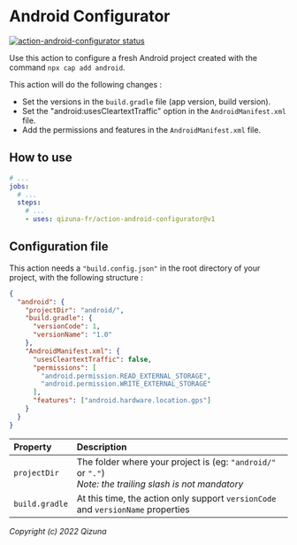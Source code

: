 # Android Configurator

<a href="https://github.com/qizuna-fr/action-android-configurator/actions"><img alt="action-android-configurator status" src="https://github.com/qizuna-fr/action-android-configurator/workflows/build-test/badge.svg"></a>

Use this action to configure a fresh Android project created with the command `npx cap add android`.

This action will do the following changes :

- Set the versions in the `build.gradle` file (app version, build version).
- Set the "android:usesCleartextTraffic" option in the `AndroidManifest.xml` file.
- Add the permissions and features in the `AndroidManifest.xml` file.

## How to use

```yaml
# ...
jobs:
  # ...
  steps:
    # ...
    - uses: qizuna-fr/action-android-configurator@v1
```

## Configuration file

This action needs a `"build.config.json"` in the root directory of your project, with the following structure :

```json
{
  "android": {
    "projectDir": "android/",
    "build.gradle": {
      "versionCode": 1,
      "versionName": "1.0"
    },
    "AndroidManifest.xml": {
      "usesCleartextTraffic": false,
      "permissions": [
        "android.permission.READ_EXTERNAL_STORAGE",
        "android.permission.WRITE_EXTERNAL_STORAGE"
      ],
      "features": ["android.hardware.location.gps"]
    }
  }
}
```

| Property | Description |
| :--- | :--- |
| `projectDir` | The folder where your project is (eg: `"android/"` or `"."`)<br>*Note: the trailing slash is not mandatory*
| `build.gradle` | At this time, the action only support `versionCode` and `versionName` properties


*Copyright (c) 2022 Qizuna*
